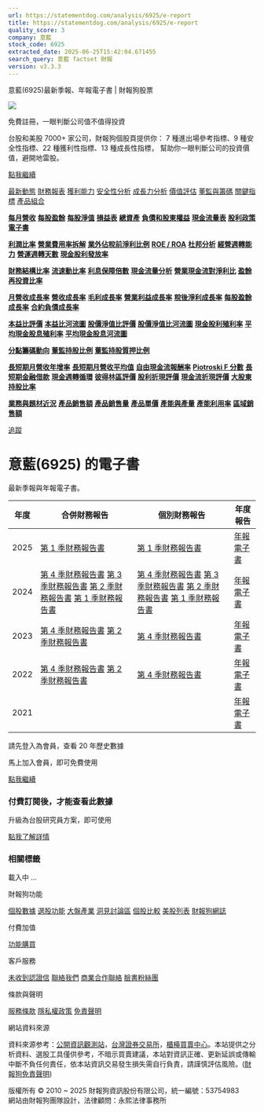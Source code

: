 ```yaml
---
url: https://statementdog.com/analysis/6925/e-report
title: https://statementdog.com/analysis/6925/e-report
quality_score: 3
company: 意藍
stock_code: 6925
extracted_date: 2025-06-25T15:42:04.671455
search_query: 意藍 factset 財報
version: v3.3.3
---
```


意藍(6925)最新季報、年報電子書 | 財報狗股票















![](https://www.facebook.com/tr?id=1265443774131605&ev=PageView&noscript=1)













































































免費註冊，一眼判斷公司值不值得投資

台股和美股 7000+ 家公司，財報狗個股頁提供你：
7 種進出場參考指標、9 種安全性指標、22 種獲利性指標、13 種成長性指標，
幫助你一眼判斷公司的投資價值，避開地雷股。

[點我繼續](/users/sign_up)

[最新動態](/analysis/6925)
[財務報表](/analysis/6925/monthly-revenue)
[獲利能力](/analysis/6925/profit-margin)
[安全性分析](/analysis/6925/financial-structure-ratio)
[成長力分析](/analysis/6925/monthly-revenue-growth-rate)
[價值評估](/analysis/6925/pe)
[董監與籌碼](/analysis/6925/broker-trading)
[關鍵指標](/analysis/6925/long-term-and-short-term-monthly-revenue-yoy)
[產品組合](/analysis/6925/ai-search)

[**每月營收**](/analysis/6925/monthly-revenue)
[**每股盈餘**](/analysis/6925/eps)
[**每股淨值**](/analysis/6925/nav)
[**損益表**](/analysis/6925/income-statement)
[**總資產**](/analysis/6925/assets)
[**負債和股東權益**](/analysis/6925/liabilities-and-equity)
[**現金流量表**](/analysis/6925/cash-flow-statement)
[**股利政策**](/analysis/6925/dividend-policy)
[**電子書**](/analysis/6925/e-report)

[**利潤比率**](/analysis/6925/profit-margin)
[**營業費用率拆解**](/analysis/6925/operating-expense-ratio)
[**業外佔稅前淨利比例**](/analysis/6925/non-operating-income-to-profit-before-tax)
[**ROE / ROA**](/analysis/6925/roe-roa)
[**杜邦分析**](/analysis/6925/du-pont-analysis)
[**經營週轉能力**](/analysis/6925/turnover-ratio)
[**營運週轉天數**](/analysis/6925/turnover-days)
[**現金股利發放率**](/analysis/6925/dividend-payout-ratio)

[**財務結構比率**](/analysis/6925/financial-structure-ratio)
[**流速動比率**](/analysis/6925/current-ratio-and-quick-ratio)
[**利息保障倍數**](/analysis/6925/interest-coverage-ratio)
[**現金流量分析**](/analysis/6925/cash-flow-analysis)
[**營業現金流對淨利比**](/analysis/6925/operating-cash-flow-to-net-income-ratio)
[**盈餘再投資比率**](/analysis/6925/reinvestment-rate)

[**月營收成長率**](/analysis/6925/monthly-revenue-growth-rate)
[**營收成長率**](/analysis/6925/revenue-growth-rate)
[**毛利成長率**](/analysis/6925/gross-profit-growth-rate)
[**營業利益成長率**](/analysis/6925/operating-income-growth-rate)
[**稅後淨利成長率**](/analysis/6925/net-income-growth-rate)
[**每股盈餘成長率**](/analysis/6925/eps-growth-rate)
[**合約負債成長率**](/analysis/6925/current-contract-liabilities-growth-rate)

[**本益比評價**](/analysis/6925/pe)
[**本益比河流圖**](/analysis/6925/pe-band)
[**股價淨值比評價**](/analysis/6925/pb)
[**股價淨值比河流圖**](/analysis/6925/pb-band)
[**現金股利殖利率**](/analysis/6925/dividend-yield)
[**平均現金股息殖利率**](/analysis/6925/average-dividend-yield)
[**平均現金股息河流圖**](/analysis/6925/average-dividend-yield-band)

[**分點籌碼動向**](/analysis/6925/broker-trading)
[**董監持股比例**](/analysis/6925/board-members-and-supervisors-shares-to-shares-outstanding-ratio)
[**董監持股質押比例**](/analysis/6925/pledging-ratio-of-board-members-and-supervisors)

[**長短期月營收年增率**](/analysis/6925/long-term-and-short-term-monthly-revenue-yoy)
[**長短期月營收平均值**](/analysis/6925/average-long-term-and-short-term-monthly-revenue)
[**自由現金流報酬率**](/analysis/6925/croic)
[**Piotroski F 分數**](/analysis/6925/piotroski-f-score)
[**長短期金融借款**](/analysis/6925/financial-borrowing)
[**現金週轉循環**](/analysis/6925/cash-conversion-cycle)
[**彼得林區評價**](/analysis/6925/peter-lynch-valuation)
[**股利折現評價**](/analysis/6925/dividend-discount-valuation)
[**現金流折現評價**](/analysis/6925/dcf-valuation)
[**大股東持股比率**](/analysis/6925/majority-shareholders-share-ratio)

[**業務與題材近況**](/analysis/6925/ai-search)
[**產品銷售額**](/analysis/6925/product-sales-figure)
[**產品銷售量**](/analysis/6925/product-sales-volume)
[**產品單價**](/analysis/6925/product-unit-price)
[**產能與產量**](/analysis/6925/production-capacity)
[**產能利用率**](/analysis/6925/production-capacity-utilization)
[**區域銷售額**](/analysis/6925/product-regional-sales)

[追蹤](/users/sign_up)

# 意藍(6925) 的電子書

最新季報與年報電子書。

| 年度 | 合併財務報告 | 個別財務報告 | 年度報告 |
| --- | --- | --- | --- |
| 2025 | [第 1 季財務報告書](/analysis) | [第 1 季財務報告書](https://doc.twse.com.tw/server-java/t57sb01?co_id=6925&colorchg=1&kind=A&step=9&filename=202501_6925_AI2.pdf) | [年報電子書](/analysis) |
| 2024 | [第 4 季財務報告書](/analysis)  [第 3 季財務報告書](/analysis)  [第 2 季財務報告書](/analysis)  [第 1 季財務報告書](/analysis) | [第 4 季財務報告書](https://doc.twse.com.tw/server-java/t57sb01?co_id=6925&colorchg=1&kind=A&step=9&filename=202404_6925_AI2.pdf)  [第 3 季財務報告書](https://doc.twse.com.tw/server-java/t57sb01?co_id=6925&colorchg=1&kind=A&step=9&filename=202403_6925_AI2.pdf)  [第 2 季財務報告書](https://doc.twse.com.tw/server-java/t57sb01?co_id=6925&colorchg=1&kind=A&step=9&filename=202402_6925_AI2.pdf)  [第 1 季財務報告書](https://doc.twse.com.tw/server-java/t57sb01?co_id=6925&colorchg=1&kind=A&step=9&filename=202401_6925_AI2.pdf) | [年報電子書](https://doc.twse.com.tw/server-java/t57sb01?co_id=6925&colorchg=1&kind=F&step=9&filename=2024_6925_20250618F04.pdf) |
| 2023 | [第 4 季財務報告書](https://doc.twse.com.tw/server-java/t57sb01?co_id=6925&colorchg=1&kind=A&step=9&filename=202304_6925_AI1.pdf)  [第 2 季財務報告書](https://doc.twse.com.tw/server-java/t57sb01?co_id=6925&colorchg=1&kind=A&step=9&filename=202302_6925_AI1.pdf) | [第 4 季財務報告書](https://doc.twse.com.tw/server-java/t57sb01?co_id=6925&colorchg=1&kind=A&step=9&filename=202304_6925_AI3.pdf) | [年報電子書](https://doc.twse.com.tw/server-java/t57sb01?co_id=6925&colorchg=1&kind=F&step=9&filename=2023_6925_20240528F04.pdf) |
| 2022 | [第 4 季財務報告書](https://doc.twse.com.tw/server-java/t57sb01?co_id=6925&colorchg=1&kind=A&step=9&filename=202204_6925_AI1.pdf)  [第 2 季財務報告書](https://doc.twse.com.tw/server-java/t57sb01?co_id=6925&colorchg=1&kind=A&step=9&filename=202202_6925_AI1.pdf) | [第 4 季財務報告書](https://doc.twse.com.tw/server-java/t57sb01?co_id=6925&colorchg=1&kind=A&step=9&filename=202204_6925_AI3.pdf) | [年報電子書](https://doc.twse.com.tw/server-java/t57sb01?co_id=6925&colorchg=1&kind=F&step=9&filename=2022_6925_20230615F04.pdf) |
| 2021 |  |  | [年報電子書](/analysis) |

請先登入為會員，查看 20 年歷史數據

馬上加入會員，即可免費使用

[點我繼續](/users/sign_up)

### 付費訂閱後，才能查看此數據

升級為台股研究員方案，即可使用

[點我了解詳情](/pricing)

### 相關標籤

載入中 ...





財報狗功能

[個股數據](/analysis)
[選股功能](/screeners)
[大盤產業](/taiex)
[洞見討論區](/insight)
[個股比較](/compare/tpe)
[美股列表](/us-stock-list)
[財報狗網誌](/blog/)

付費加值

[功能購買](/pricing)

客戶服務

[未收到認證信](/users/recv_auth_fail)
[聯絡我們](/contact)
[商業合作聯絡](/contact)
[臉書粉絲團](//www.facebook.com/statementdog)

條款與聲明

[服務條款](/law/tos)
[隱私權政策](/law/privacy)
[免責聲明](/law/disclaimer)

網站資料來源

資料來源参考：[公開資訊觀測站](http://mops.twse.com.tw/mops/web/index)，[台灣證券交易所](http://www.tse.com.tw/)，[櫃檯買賣中心](http://www.otc.org.tw/)。本站提供之分析資料、選股工具僅供參考，不暗示買賣建議，本站對資訊正確、更新延誤或傳輸中斷不負任何責任，依本站資訊交易發生損失需自行負責，請謹慎評估風險。([財報狗免責聲明](/law/disclaimer))

版權所有 © 2010 ~ 2025 財報狗資訊股份有限公司，統一編號：53754983  
網站由財報狗團隊設計，法律顧問：永熙法律事務所